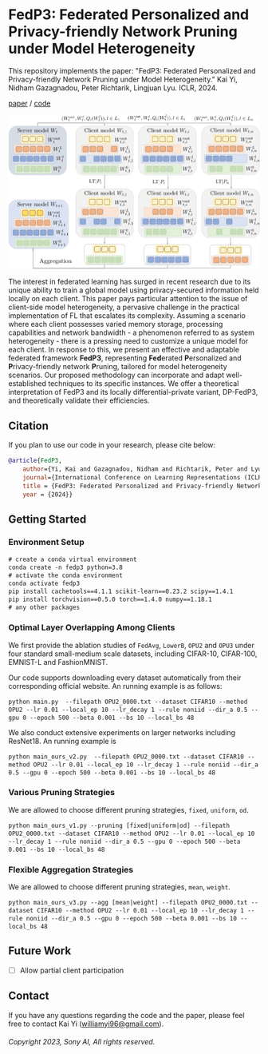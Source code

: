 # FedP3: Federated Personalized and Privacy-friendly Network Pruning under Model Heterogeneity
This repository implements the paper: "FedP3: Federated Personalized and Privacy-friendly Network Pruning under Model Heterogeneity." Kai Yi, Nidham Gazagnadou, Peter Richtarik, Lingjuan Lyu. ICLR, 2024. 

[paper](https://openreview.net/forum?id=hbHwZYqk9T) / [code](https://github.com/SonyResearch/Fedp3)

![](img/tissue-1.png)

The interest in federated learning has surged in recent research due to its unique ability to train a global model using privacy-secured information held locally on each client. 
This paper pays particular attention to the issue of client-side model heterogeneity, a pervasive challenge in the practical implementation of FL that escalates its complexity. 
Assuming a scenario where each client possesses varied memory storage, processing capabilities and network bandwidth - a phenomenon referred to as system heterogeneity - there is a pressing need to customize a unique model for each client.
In response to this, we present an effective and adaptable federated framework **FedP3**, representing **Fed**erated **P**ersonalized and **P**rivacy-friendly network **P**runing, tailored for model heterogeneity scenarios. 
Our proposed methodology can incorporate and adapt well-established techniques to its specific instances. We offer a theoretical interpretation of FedP3 and its locally differential-private variant, DP-FedP3, and theoretically validate their efficiencies.

## Citation
If you plan to use our code in your research, please cite below:

```bibtex
@article{FedP3,
	author={Yi, Kai and Gazagnadou, Nidham and Richtarik, Peter and Lyu, Lingjuan},
	journal={International Conference on Learning Representations (ICLR)},
	title = {FedP3: Federated Personalized and Privacy-friendly Network Pruning under Model Heterogeneity},
	year = {2024}}
```

## Getting Started
### Environment Setup
```angular2html
# create a conda virtual environment
conda create -n fedp3 python=3.8
# activate the conda environment
conda activate fedp3
pip install cachetools==4.1.1 scikit-learn==0.23.2 scipy==1.4.1
pip install torchvision==0.5.0 torch==1.4.0 numpy==1.18.1
# any other packages
```

### Optimal Layer Overlapping Among Clients
We first provide the ablation studies of `FedAvg`, `LowerB`, `OPU2` and `OPU3` under four standard small-medium scale datasets, including CIFAR-10, CIFAR-100, EMNIST-L and FashionMNIST. 

Our code supports downloading every dataset automatically from their corresponding official website. An running example is as follows:

```angular2html
python main.py  --filepath OPU2_0000.txt --dataset CIFAR10 --method OPU2 --lr 0.01 --local_ep 10 --lr_decay 1 --rule noniid --dir_a 0.5 --gpu 0 --epoch 500 --beta 0.001 --bs 10 --local_bs 48
```

We also conduct extensive experiments on larger networks including ResNet18. An running example is 

```angular2html
python main_ours_v2.py  --filepath OPU2_0000.txt --dataset CIFAR10 --method OPU2 --lr 0.01 --local_ep 10 --lr_decay 1 --rule noniid --dir_a 0.5 --gpu 0 --epoch 500 --beta 0.001 --bs 10 --local_bs 48
```

### Various Pruning Strategies
We are allowed to choose different pruning strategies, `fixed`, `uniform`, `od`. 

```angular2html
python main_ours_v1.py --pruning [fixed|uniform|od] --filepath OPU2_0000.txt --dataset CIFAR10 --method OPU2 --lr 0.01 --local_ep 10 --lr_decay 1 --rule noniid --dir_a 0.5 --gpu 0 --epoch 500 --beta 0.001 --bs 10 --local_bs 48
```

### Flexible Aggregation Strategies
We are allowed to choose different pruning strategies, `mean`, `weight`. 

```angular2html
python main_ours_v3.py --agg [mean|weight] --filepath OPU2_0000.txt --dataset CIFAR10 --method OPU2 --lr 0.01 --local_ep 10 --lr_decay 1 --rule noniid --dir_a 0.5 --gpu 0 --epoch 500 --beta 0.001 --bs 10 --local_bs 48
```

## Future Work
- [ ] Allow partial client participation

## Contact

If you have any questions regarding the code and the paper, please feel free to contact Kai Yi (williamyi96@gmail.com).


###### Copyright 2023, Sony AI, All rights reserved.



